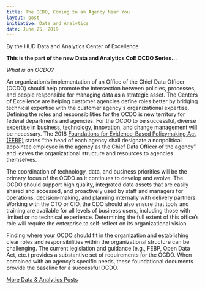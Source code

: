 ```yaml
---
title: The OCDO, Coming to an Agency Near You
layout: post
initiative: Data and Analytics
date: June 25, 2019
---
```

By the HUD Data and Analytics Center of Excellence

**This is the part of the new Data and Analytics CoE OCDO Series...**

*What is an OCDO?*

An organization’s implementation of an Office of the Chief Data Officer (OCDO) should help promote the intersection 
between policies, processes, and people responsible for managing data as a strategic asset. The Centers of Excellence are 
helping customer agencies define roles better by bridging technical expertise with the customer agency's organizational 
expertise. Defining the roles and responsibilities for the OCDO is new territory for federal departments and agencies. 
For the OCDO to be successful, diverse expertise in business, technology, innovation, and change management will be necessary.
The 2018 <a href="https://www.congress.gov/bill/115th-congress/house-bill/4174/text">Foundations for Evidence-Based Policymaking Act (FEBP)</a> states “the head of each agency shall designate a nonpolitical 
appointee employee in the agency as the Chief Data Officer of the agency” and leaves the organizational structure and 
resources to agencies themselves.

The coordination of technology, data, and business priorities will be the primary focus of the OCDO as it continues to develop 
and evolve. The OCDO should support high quality, integrated data assets that are easily shared and accessed, and proactively 
used by staff and managers for operations, decision-making, and planning internally with delivery partners. Working with the 
CTO or CIO, the CDO should also ensure that tools and training are available for all levels of business users, including those 
with limited or no technical experience. Determining the full extent of this office’s role will require the enterprise to 
self-reflect on its organizational vision.

Finding where your OCDO should fit in the organization and establishing clear roles and responsibilities within the 
organizational structure can be challenging. The current legislation and guidance (e.g., FEBP, Open Data Act, etc.) provides 
a substantive set of requirements for the OCDO. When combined with an agency’s specific needs, these foundational documents 
provide the baseline for a successful OCDO.

<a href="{{site.baseurl}}/coe/data-analytics.html#coe-updates" class="usa-button">More Data & Analytics Posts</a>
